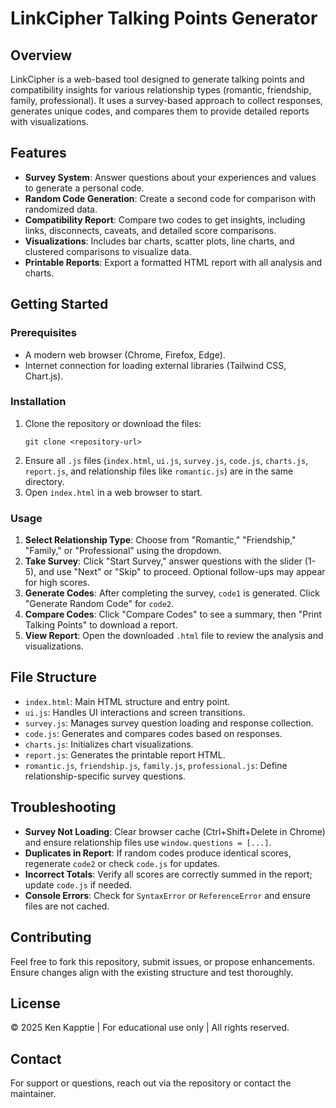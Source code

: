 # LinkCipher Talking Points Generator

## Overview
LinkCipher is a web-based tool designed to generate talking points and compatibility insights for various relationship types (romantic, friendship, family, professional). It uses a survey-based approach to collect responses, generates unique codes, and compares them to provide detailed reports with visualizations.

## Features
- **Survey System**: Answer questions about your experiences and values to generate a personal code.
- **Random Code Generation**: Create a second code for comparison with randomized data.
- **Compatibility Report**: Compare two codes to get insights, including links, disconnects, caveats, and detailed score comparisons.
- **Visualizations**: Includes bar charts, scatter plots, line charts, and clustered comparisons to visualize data.
- **Printable Reports**: Export a formatted HTML report with all analysis and charts.

## Getting Started

### Prerequisites
- A modern web browser (Chrome, Firefox, Edge).
- Internet connection for loading external libraries (Tailwind CSS, Chart.js).

### Installation
1. Clone the repository or download the files:
   ```
   git clone <repository-url>
   ```
2. Ensure all `.js` files (`index.html`, `ui.js`, `survey.js`, `code.js`, `charts.js`, `report.js`, and relationship files like `romantic.js`) are in the same directory.
3. Open `index.html` in a web browser to start.

### Usage
1. **Select Relationship Type**: Choose from "Romantic," "Friendship," "Family," or "Professional" using the dropdown.
2. **Take Survey**: Click "Start Survey," answer questions with the slider (1-5), and use "Next" or "Skip" to proceed. Optional follow-ups may appear for high scores.
3. **Generate Codes**: After completing the survey, `code1` is generated. Click "Generate Random Code" for `code2`.
4. **Compare Codes**: Click "Compare Codes" to see a summary, then "Print Talking Points" to download a report.
5. **View Report**: Open the downloaded `.html` file to review the analysis and visualizations.

## File Structure
- `index.html`: Main HTML structure and entry point.
- `ui.js`: Handles UI interactions and screen transitions.
- `survey.js`: Manages survey question loading and response collection.
- `code.js`: Generates and compares codes based on responses.
- `charts.js`: Initializes chart visualizations.
- `report.js`: Generates the printable report HTML.
- `romantic.js`, `friendship.js`, `family.js`, `professional.js`: Define relationship-specific survey questions.

## Troubleshooting
- **Survey Not Loading**: Clear browser cache (Ctrl+Shift+Delete in Chrome) and ensure relationship files use `window.questions = [...]`.
- **Duplicates in Report**: If random codes produce identical scores, regenerate `code2` or check `code.js` for updates.
- **Incorrect Totals**: Verify all scores are correctly summed in the report; update `code.js` if needed.
- **Console Errors**: Check for `SyntaxError` or `ReferenceError` and ensure files are not cached.

## Contributing
Feel free to fork this repository, submit issues, or propose enhancements. Ensure changes align with the existing structure and test thoroughly.

## License
© 2025 Ken Kapptie | For educational use only | All rights reserved.

## Contact
For support or questions, reach out via the repository or contact the maintainer.